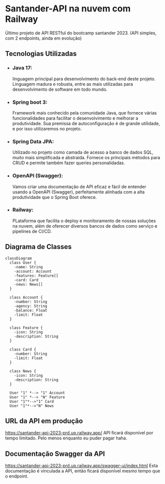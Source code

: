 # Santander-API na nuvem com Railway
Último projeto de API RESTful do bootcamp santander 2023. (API simples, com 2 endpoints, ainda em evolução)

## Tecnologias Utilizadas
* ### Java 17:
  linguagem principal para desenvolvimento do back-end deste projeto. Linguagem madura e robusta, entre as mais utilizadas para
  desenvolvimento de software em todo mundo.
* ### Spring boot 3:
  Framework mais conhecido pela comunidade Java, que fornece várias funcionalidades para facilitar o desenvolvimento
  e melhorar a produtividade. Sua premissa de autoconfiguração é de grande utilidade, e por isso utilizaremos no projeto.
* ### Spring Data JPA:
  Utilizado no projeto como camada de acesso a banco de dados SQL, muito mais simplificada e abstraída.
  Fornece os principais métodos para CRUD e permite também fazer queries personalidadas.
* ### OpenAPI (Swagger):
  Vamos criar uma documentação de API eficaz e fácil de entender usando a OpenAPI (Swagger), perfeitamente alinhada com a alta produtividade que o Spring Boot oferece.
* ### Railway:
  PLataforma que facilita o deploy e monitoramento de nossas soluções na nuvem, além de oferecer diversos bancos de dados como serviço e pipelines de CI/CD.

## Diagrama de Classes

```mermaid
classDiagram
  class User {
    -name: String
    -account: Account
    -features: Feature[]
    -card: Card
    -news: News[]
  }

  class Account {
    -number: String
    -agency: String
    -balance: Float
    -limit: Float
  }

  class Feature {
    -icon: String
    -description: String
  }

  class Card {
    -number: String
    -limit: Float
  }

  class News {
    -icon: String
    -description: String
  }

  User "1" *--> "1" Account
  User "1" *--> "N" Feature
  User "1"*-->"1" Card
  User "1"*-->"N" News
```
## URL da API em produção
https://santander-api-2023-prd.up.railway.app/
API ficará disponível por tempo limitado. Pelo menos enquanto eu puder pagar haha.

## Documentação Swagger da API 
https://santander-api-2023-prd.up.railway.app/swagger-ui/index.html
Esta documentação é vinculada a API, então ficará disponível mesmo tempo que o endpoint.


